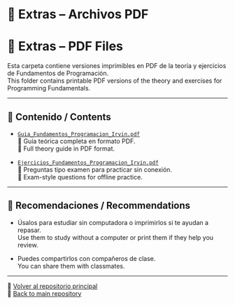 # 📎 Extras – Archivos PDF  
# 📎 Extras – PDF Files

Esta carpeta contiene versiones imprimibles en PDF de la teoría y ejercicios de Fundamentos de Programación.  
This folder contains printable PDF versions of the theory and exercises for Programming Fundamentals.

---

## 📄 Contenido / Contents

- [`Guia_Fundamentos_Programacion_Irvin.pdf`](./Guia_Fundamentos_Programacion_Irvin.pdf)  
  📘 Guía teórica completa en formato PDF.  
  📘 Full theory guide in PDF format.

- [`Ejercicios_Fundamentos_Programacion_Irvin.pdf`](./Ejercicios_Fundamentos_Programacion_Irvin.pdf)  
  📝 Preguntas tipo examen para practicar sin conexión.  
  📝 Exam-style questions for offline practice.

---

## 📌 Recomendaciones / Recommendations

- Úsalos para estudiar sin computadora o imprimirlos si te ayudan a repasar.  
  Use them to study without a computer or print them if they help you review.

- Puedes compartirlos con compañeros de clase.  
  You can share them with classmates.

---

📁 [Volver al repositorio principal](../README.md)  
📁 [Back to main repository](../README.md)
